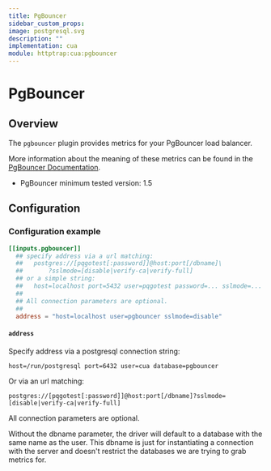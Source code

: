```yaml
---
title: PgBouncer
sidebar_custom_props:
image: postgresql.svg
description: ""
implementation: cua
module: httptrap:cua:pgbouncer
---
```


# PgBouncer

## Overview

The `pgbouncer` plugin provides metrics for your PgBouncer load balancer.

More information about the meaning of these metrics can be found in the
[PgBouncer Documentation](https://pgbouncer.github.io/usage.html).

- PgBouncer minimum tested version: 1.5

## Configuration

### Configuration example

```toml
[[inputs.pgbouncer]]
  ## specify address via a url matching:
  ##   postgres://[pqgotest[:password]]@host:port[/dbname]\
  ##       ?sslmode=[disable|verify-ca|verify-full]
  ## or a simple string:
  ##   host=localhost port=5432 user=pqgotest password=... sslmode=... dbname=app_production
  ##
  ## All connection parameters are optional.
  ##
  address = "host=localhost user=pgbouncer sslmode=disable"
```

#### `address`

Specify address via a postgresql connection string:

`host=/run/postgresql port=6432 user=cua database=pgbouncer`

Or via an url matching:

`postgres://[pqgotest[:password]]@host:port[/dbname]?sslmode=[disable|verify-ca|verify-full]`

All connection parameters are optional.

Without the dbname parameter, the driver will default to a database with the same name as the user.
This dbname is just for instantiating a connection with the server and doesn't restrict the databases we are trying to grab metrics for.
